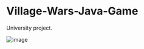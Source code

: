 # Village-Wars-Java-Game
University project.


![image](https://user-images.githubusercontent.com/81648948/225098681-a3d2228b-e41b-4938-a55d-2523c1b7db34.png)
